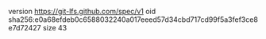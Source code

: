 version https://git-lfs.github.com/spec/v1
oid sha256:e0a68efdeb0c6588032240a017eeed57d34cbd717cd99f5a3fef3ce8e7d72427
size 43
